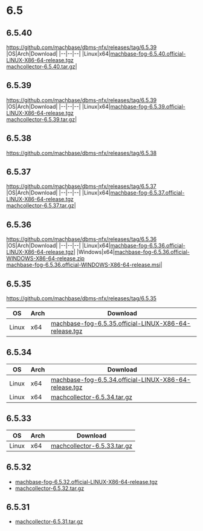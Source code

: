 # 6.5

## 6.5.40

https://github.com/machbase/dbms-nfx/releases/tag/6.5.39
|OS|Arch|Download|
|--|--|--|
|Linux|x64|[machbase-fog-6.5.40.official-LINUX-X86-64-release.tgz](https://github.com/machbase/packages/releases/download/6.5.40/machbase-fog-6.5.40.official-LINUX-X86-64-release.tgz)<br>[machcollector-6.5.40.tar.gz](https://github.com/machbase/packages/releases/download/6.5.40/machcollector-6.5.40.tar.gz)|

## 6.5.39

https://github.com/machbase/dbms-nfx/releases/tag/6.5.39
|OS|Arch|Download|
|--|--|--|
|Linux|x64|[machbase-fog-6.5.39.official-LINUX-X86-64-release.tgz](https://github.com/machbase/packages/releases/download/6.5.39/machbase-fog-6.5.39.official-LINUX-X86-64-release.tgz)<br>[machcollector-6.5.39.tar.gz](https://github.com/machbase/packages/releases/download/6.5.39/machcollector-6.5.39.tar.gz)|

## 6.5.38

https://github.com/machbase/dbms-nfx/releases/tag/6.5.38

## 6.5.37

https://github.com/machbase/dbms-nfx/releases/tag/6.5.37
|OS|Arch|Download|
|--|--|--|
|Linux|x64|[machbase-fog-6.5.37.official-LINUX-X86-64-release.tgz](https://github.com/machbase/packages/releases/download/6.5.37/machbase-fog-6.5.37.official-LINUX-X86-64-release.tgz)<br>[machcollector-6.5.37.tar.gz](https://github.com/machbase/packages/releases/download/6.5.37/machcollector-6.5.37.tar.gz)|

## 6.5.36

https://github.com/machbase/dbms-nfx/releases/tag/6.5.36
|OS|Arch|Download|
|--|--|--|
|Linux|x64|[machbase-fog-6.5.36.official-LINUX-X86-64-release.tgz](https://github.com/machbase/packages/releases/download/6.5.36/machbase-fog-6.5.36.official-LINUX-X86-64-release.tgz)|
|Windows|x64|[machbase-fog-6.5.36.official-WINDOWS-X86-64-release.zip](https://github.com/machbase/packages/releases/download/6.5.36/machbase-fog-6.5.36.official-WINDOWS-X86-64-release.zip)<br>[machbase-fog-6.5.36.official-WINDOWS-X86-64-release.msi](https://github.com/machbase/packages/releases/download/6.5.36/machbase-fog-6.5.36.official-WINDOWS-X86-64-release.msi)|


## 6.5.35

https://github.com/machbase/dbms-nfx/releases/tag/6.5.35

|OS|Arch|Download|
|--|--|--|
|Linux|x64| [machbase-fog-6.5.35.official-LINUX-X86-64-release.tgz](https://github.com/machbase/packages/releases/download/6.5.35/machbase-fog-6.5.35.official-LINUX-X86-64-release.tgz)|


## 6.5.34 

|OS|Arch|Download|
|--|--|--|
|Linux|x64| [machbase-fog-6.5.34.official-LINUX-X86-64-release.tgz](https://github.com/machbase/packages/releases/download/6.5.34/machbase-fog-6.5.34.official-LINUX-X86-64-release.tgz)|
|Linux|x64| [machcollector-6.5.34.tar.gz](https://github.com/machbase/packages/releases/download/6.5.34/machcollector-6.5.34.tar.gz)|

## 6.5.33

|OS|Arch|Download|
|--|--|--|
|Linux|x64|[machcollector-6.5.33.tar.gz](https://github.com/machbase/packages/releases/download/6.5.33/machcollector-6.5.33.tar.gz)|

## 6.5.32

* [machbase-fog-6.5.32.official-LINUX-X86-64-release.tgz](https://github.com/machbase/packages/releases/download/6.5.32/machbase-fog-6.5.32.official-LINUX-X86-64-release.tgz)
* [machcollector-6.5.32.tar.gz](https://github.com/machbase/packages/releases/download/6.5.32/machcollector-6.5.32.tar.gz)

## 6.5.31

* [machcollector-6.5.31.tar.gz](https://github.com/machbase/packages/releases/download/6.5.31/machcollector-6.5.31.tar.gz)
